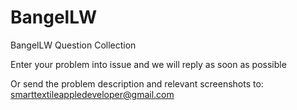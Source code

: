 # BangelLW
BangelLW Question Collection  

Enter your problem into issue and we will reply as soon as possible  

Or send the problem description and relevant screenshots to: smarttextileappledeveloper@gmail.com

